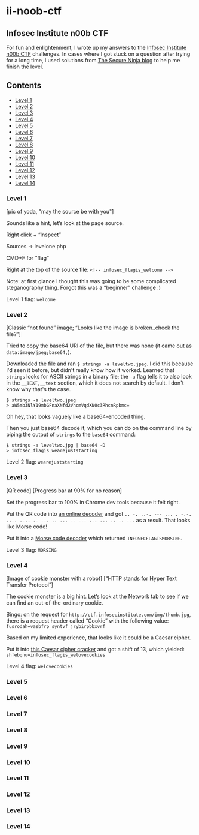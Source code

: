 # ii-noob-ctf

## Infosec Institute n00b CTF

For fun and enlightenment, I wrote up my answers to the [Infosec Institute n00b CTF](http://ctf.infosecinstitute.com/index.php) challenges. In cases where I got stuck on a question after trying for a long time, I used solutions from [The Secure Ninja blog](http://blog.thesecure.ninja) to help me finish the level.

## Contents
- [Level 1](#level-1)
- [Level 2](#level-2)
- [Level 3](#level-3)
- [Level 4](#level-4)
- [Level 5](#level-5)
- [Level 6](#level-6)
- [Level 7](#level-7)
- [Level 8](#level-8)
- [Level 9](#level-9)
- [Level 10](#level-10)
- [Level 11](#level-11)
- [Level 12](#level-12)
- [Level 13](#level-13)
- [Level 14](#level-14)

### Level 1

[pic of yoda, "may the source be with you"]

Sounds like a hint, let’s look at the page source. 

Right click + “Inspect”

Sources -> levelone.php

CMD+F for “flag”

Right at the top of the source file: `<!-- infosec_flagis_welcome -->`

Note: at first glance I thought this was going to be some complicated steganography thing. Forgot this was a “beginner” challenge :) 

Level 1 flag: `welcome`

### Level 2

[Classic “not found” image; “Looks like the image is broken..check the file?”]

Tried to copy the base64 URI of the file, but there was none (it came out as `data:image/jpeg;base64,`).

Downloaded the file and ran `$ strings -a leveltwo.jpeg`. I did this because I'd seen it before, but didn't really know how it worked. Learned that `strings` looks for ASCII strings in a binary file; the `-a` flag tells it to also look in the `__TEXT,__text` section, which it does not search by default. I don't know why that's the case.
```
$ strings -a leveltwo.jpeg
> aW5mb3NlY19mbGFnaXNfd2VhcmVqdXN0c3RhcnRpbmc=
```

Oh hey, that looks vaguely like a base64-encoded thing. 

Then you just base64 decode it, which you can do on the command line by piping the output of `strings` to the `base64` command:
```
$ strings -a leveltwo.jpg | base64 -D
> infosec_flagis_wearejuststarting
```

Level 2 flag: `wearejuststarting`

### Level 3

[QR code]
[Progress bar at 90% for no reason]

Set the progress bar to 100% in Chrome dev tools because it felt right.

Put the QR code into [an online decoder](https://zxing.org/w/decode) and got `.. -. ..-. --- ... . -.-. ..-. .-.. .- --. .. ... -- --- .-. ... .. -. --.` as a result. That looks like Morse code!

Put it into a [Morse code decoder](http://morsecode.scphillips.com/translator.html) which returned `INFOSECFLAGISMORSING`.

Level 3 flag: `MORSING`

### Level 4

[Image of cookie monster with a robot]
[“HTTP stands for Hyper Text Transfer Protocol”]

The cookie monster is a big hint. Let’s look at the Network tab to see if we can find an out-of-the-ordinary cookie.

Bingo: on the request for `http://ctf.infosecinstitute.com/img/thumb.jpg`, there is a request header called “Cookie” with the following value: `fusrodah=vasbfrp_syntvf_jrybirpbbxvrf`

Based on my limited experience, that looks like it could be a Caesar cipher.

Put it into [this Caesar cipher cracker](https://www.nayuki.io/page/automatic-caesar-cipher-breaker-javascript) and got a shift of 13, which yielded: `shfebqnu=infosec_flagis_welovecookies`

Level 4 flag: `welovecookies`

### Level 5


### Level 6

### Level 7

### Level 8

### Level 9

### Level 10

### Level 11

### Level 12

### Level 13

### Level 14

